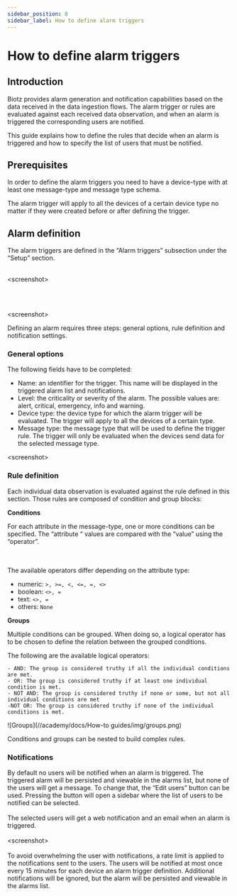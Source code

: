 ```yaml
---
sidebar_position: 8
sidebar_label: How to define alarm triggers
---
```

# How to define alarm triggers

## Introduction

Biotz provides alarm generation and notification capabilities based on the data received in the data ingestion flows. The alarm trigger or rules are evaluated against each received data observation, and when an alarm is triggered the corresponding users are notified.

This guide explains how to define the rules that decide when an alarm is triggered and how to specify the list of users that must be notified.

## Prerequisites

In order to define the alarm triggers you need to have a device-type with at least one message-type and message type schema.

The alarm trigger will apply to all the devices of a certain device type no matter if they were created before or after defining the trigger.

## Alarm definition

The alarm triggers are defined in the “Alarm triggers” subsection under the “Setup” section. 
<br></br>

\<screenshot>

<!-- To create the first alarm click on the “New alarm trigger” button. -->
<br></br>

\<screenshot>

Defining an alarm requires three steps: general options, rule definition and notification settings.

### General options

The following fields have to be completed:

- Name: an identifier for the trigger. This name will be displayed in the triggered alarm list and notifications. 
- Level: the criticality or severity of the alarm. The possible values are: alert, critical, emergency, info and warning. 
- Device type: the device type for which the alarm trigger will be evaluated. The trigger will apply to all the devices of a certain type.
- Message type: the message type that will be used to define the trigger rule. The trigger will only be evaluated when the devices send data for the selected message type.

\<screenshot>

### Rule definition

Each individual data observation is evaluated against the rule defined in this section. Those rules are composed of condition and group blocks:

**Conditions**

For each attribute in the message-type, one or more conditions can be specified. The “attribute “ values are compared with the “value” using the “operator”.

<br></br>
The available operators differ depending on the attribute type:

- numeric: `>, >=, <, <=, =, <>`
- boolean: `<>, =`
- text: `<>, =`
- others: `None`

‍**Groups**

Multiple conditions can be grouped. When doing so, a logical operator has to be chosen to define the relation between the grouped conditions.

The following are the available logical operators:

    - AND: The group is considered truthy if all the individual conditions are met.
    - OR: The group is considered truthy if at least one individual condition is met.
    - NOT AND: The group is considered truthy if none or some, but not all individual conditions are met
    -NOT OR: The group is considered truthy if none of the individual conditions is met.

<div class="tutorial-image-container">
![Groups](//academy/docs/How-to guides/img/groups.png)
</div>

Conditions and groups can be nested to build complex rules.
### Notifications
By default no users will be notified when an alarm is triggered. The triggered alarm will be persisted and viewable in the alarms list, but none of the users will get a message. To change that, the “Edit users” button can be used.  Pressing the button will open a sidebar where the list of users to be notified can be selected.
<br></br>
The selected users will get a web notification and an email when an alarm is triggered.
<br></br>
\<screenshot>
<br></br>
To avoid overwhelming the user with notifications, a rate limit is applied to the notifications sent to the users. The users will be notified at most once every 15 minutes for each device an alarm trigger definition. Additional notifications will be ignored, but the alarm will be persisted and viewable in the alarms list.